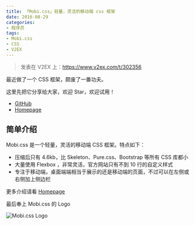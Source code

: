```yaml
---
title: 「Mobi.css」轻量，灵活的移动端 css 框架
date: 2016-08-29
categories:
- 程序员
tags:
- Mobi.css
- CSS
- V2EX
---
```


> 发表在 V2EX 上：https://www.v2ex.com/t/302356

最近做了一个 CSS 框架，颇废了一番功夫。

这里先把它分享给大家，欢迎 Star，欢迎试用！

- [GitHub](https://github.com/xcatliu/mobi.css/)
- [Homepage](http://getmobicss.com/)

## 简单介绍

Mobi.css 是一个轻量，灵活的移动端 CSS 框架。特点如下：

- 压缩后只有 4.6kb，比 Skeleton、Pure.css、Bootstrap 等所有 CSS 库都小
- 大量使用 Flexbox ，非常灵活，官方网站只有不到 10 行的自定义样式
- 专注于移动端，桌面端端相当于展示的还是移动端的页面，不过可以在左侧或右侧加上侧边栏

<!-- more -->

更多介绍请看 [Homepage](http://getmobicss.com/)

最后奉上 Mobi.css 的 Logo

![Mobi.css Logo](https://i.v2ex.co/6v65Q0LY.png)